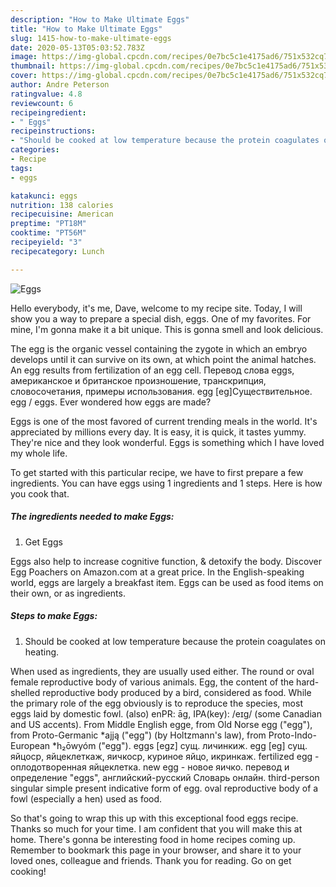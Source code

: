 ```yaml
---
description: "How to Make Ultimate Eggs"
title: "How to Make Ultimate Eggs"
slug: 1415-how-to-make-ultimate-eggs
date: 2020-05-13T05:03:52.783Z
image: https://img-global.cpcdn.com/recipes/0e7bc5c1e4175ad6/751x532cq70/eggs-recipe-main-photo.jpg
thumbnail: https://img-global.cpcdn.com/recipes/0e7bc5c1e4175ad6/751x532cq70/eggs-recipe-main-photo.jpg
cover: https://img-global.cpcdn.com/recipes/0e7bc5c1e4175ad6/751x532cq70/eggs-recipe-main-photo.jpg
author: Andre Peterson
ratingvalue: 4.8
reviewcount: 6
recipeingredient:
- " Eggs"
recipeinstructions:
- "Should be cooked at low temperature because the protein coagulates on heating."
categories:
- Recipe
tags:
- eggs

katakunci: eggs 
nutrition: 138 calories
recipecuisine: American
preptime: "PT18M"
cooktime: "PT56M"
recipeyield: "3"
recipecategory: Lunch

---
```



![Eggs](https://img-global.cpcdn.com/recipes/0e7bc5c1e4175ad6/751x532cq70/eggs-recipe-main-photo.jpg)

Hello everybody, it's me, Dave, welcome to my recipe site. Today, I will show you a way to prepare a special dish, eggs. One of my favorites. For mine, I'm gonna make it a bit unique. This is gonna smell and look delicious.

The egg is the organic vessel containing the zygote in which an embryo develops until it can survive on its own, at which point the animal hatches. An egg results from fertilization of an egg cell. Перевод слова eggs, американское и британское произношение, транскрипция, словосочетания, примеры использования. egg [eɡ]Существительное. egg / eggs. Ever wondered how eggs are made?

Eggs is one of the most favored of current trending meals in the world. It's appreciated by millions every day. It is easy, it is quick, it tastes yummy. They're nice and they look wonderful. Eggs is something which I have loved my whole life.


To get started with this particular recipe, we have to first prepare a few ingredients. You can have eggs using 1 ingredients and 1 steps. Here is how you cook that.

<!--inarticleads1-->

##### The ingredients needed to make Eggs:

1. Get  Eggs


Eggs also help to increase cognitive function, &amp; detoxify the body. Discover Egg Poachers on Amazon.com at a great price. In the English-speaking world, eggs are largely a breakfast item. Eggs can be used as food items on their own, or as ingredients. 

<!--inarticleads2-->

##### Steps to make Eggs:

1. Should be cooked at low temperature because the protein coagulates on heating.


When used as ingredients, they are usually used either. The round or oval female reproductive body of various animals. Egg, the content of the hard-shelled reproductive body produced by a bird, considered as food. While the primary role of the egg obviously is to reproduce the species, most eggs laid by domestic fowl. (also) enPR: āg, IPA(key): /eɪɡ/ (some Canadian and US accents). From Middle English egge, from Old Norse egg (&#34;egg&#34;), from Proto-Germanic *ajją (&#34;egg&#34;) (by Holtzmann&#39;s law), from Proto-Indo-European *h₂ōwyóm (&#34;egg&#34;). eggs [egz] сущ. личинкиж. egg [eg] сущ. яйцоср, яйцеклеткаж, яичкоср, куриное яйцо, икринкаж. fertilized egg - оплодотворенная яйцеклетка. new egg - новое яичко. перевод и определение &#34;eggs&#34;, английский-русский Словарь онлайн. third-person singular simple present indicative form of egg. oval reproductive body of a fowl (especially a hen) used as food. 

So that's going to wrap this up with this exceptional food eggs recipe. Thanks so much for your time. I am confident that you will make this at home. There's gonna be interesting food in home recipes coming up. Remember to bookmark this page in your browser, and share it to your loved ones, colleague and friends. Thank you for reading. Go on get cooking!
